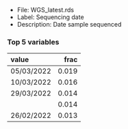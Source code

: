 

* File: WGS_latest.rds
* Label: Sequencing date
* Description: Date sample sequenced

### Top 5 variables
| value      |   frac |
|:-----------|-------:|
| 05/03/2022 |  0.019 |
| 10/03/2022 |  0.016 |
| 29/03/2022 |  0.014 |
|            |  0.014 |
| 26/02/2022 |  0.013 |
        